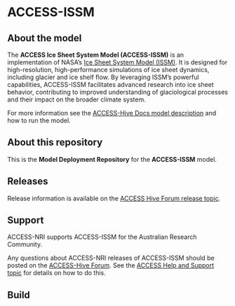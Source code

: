 # ACCESS-ISSM

## About the model
The **ACCESS Ice Sheet System Model (ACCESS-ISSM)** is an implementation of NASA’s [Ice Sheet System Model (ISSM)](https://issm.jpl.nasa.gov/). It is designed for high-resolution, high-performance simulations of ice sheet dynamics, including glacier and ice shelf flow. By leveraging ISSM’s powerful capabilities, ACCESS-ISSM facilitates advanced research into ice sheet behavior, contributing to improved understanding of glaciological processes and their impact on the broader climate system.

For more information see the [ACCESS-Hive Docs model description](#) and how to run the model.

## About this repository
This is the **Model Deployment Repository** for the **ACCESS-ISSM** model.

## Releases
Release information is available on the [ACCESS Hive Forum release topic](#).

## Support
ACCESS-NRI supports ACCESS-ISSM for the Australian Research Community.

Any questions about ACCESS-NRI releases of ACCESS-ISSM should be posted on the [ACCESS-Hive Forum](#). See the [ACCESS Help and Support topic](#) for details on how to do this.

## Build
ACCESS-NRI uses **Spack**, a build-from-source package manager designed for use with high-performance computing. This repository contains a `spack.yaml` environment file that defines all the essential components of the model, including exact versions.

Spack automatically builds all the components and their dependencies, producing model component executables. It already contains support for compiling thousands of common software packages. Spack packages for the components are defined in the [spack packages repository](#).

ACCESS-ISSM is built and deployed automatically to **gadi** on **NCI** (see below). However, it is possible to use Spack to compile the model using the `spack.yaml` environment file in this repository. To do so, follow the instructions for [configuring Spack on gadi](#).

Then clone this repository and run the following commands on **gadi**:

```bash
spack env create access-issm spack.yaml
spack env activate access-issm
spack install
```

This creates a Spack environment called `access-issm` and builds all the components. Their locations can be found by running:

```bash
spack find --paths
```

## Deployment
ACCESS-ISSM is deployed automatically when a new version of the `spack.yaml` file is committed to the `main` branch or a dedicated `backport/VERSION` branch. All the ACCESS-ISSM components are built using Spack on **gadi** and installed under the `vk83` project in `/g/data/vk83`. It is necessary to be a member of the `vk83` project to use ACCESS-NRI deployments of ACCESS-ISSM.

The deployment process also creates a GitHub release with the same tag. All releases are available under this repository’s **Releases** page. Each release has a changelog and metadata with detailed information about the build and deployment, including:

- Paths on **gadi** to all executables built in the deployment process (`spack.location`)
- A `spack.lock` file, which is a complete build provenance document listing all the components that were built and their dependencies, versions, compiler version, build flags, and build architecture. It is also installable via Spack, similarly to the `spack.yaml`.
- The environment `spack.yaml` file used for deployment

Additionally, the deployment creates environment modulefiles, the standard method for deploying software on **gadi**. To view available ACCESS-ISSM versions:

```bash
module use /g/data/vk83/modules
module avail access-issm
```

For users of ACCESS-ISSM model configurations released by ACCESS-NRI, the exact location of the model executables is not required. Model configurations will be updated with new model components when necessary.

For information on contributing your own fixes to the `spack.yaml`, see the `CONTRIBUTING.md` file.
```